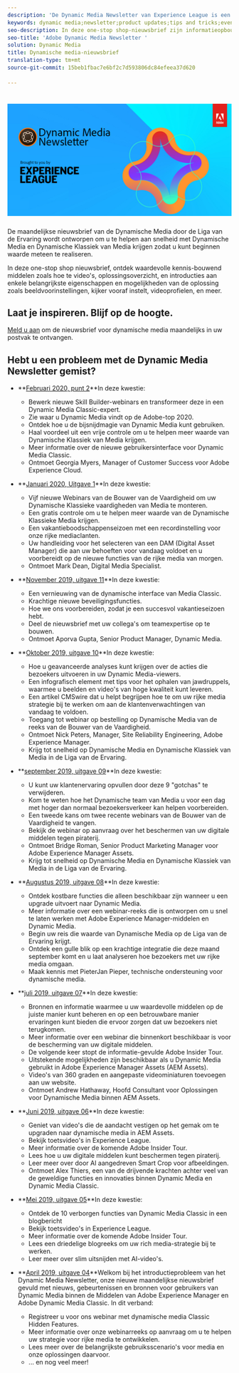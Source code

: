 ```yaml
---
description: 'De Dynamic Media Newsletter van Experience League is een maandelijkse nieuwsbrief. Deze is ontworpen om u te helpen snel aan de slag te gaan met Dynamic Media en Dynamic Media Classic, zodat u meteen aan de slag kunt met het realiseren van waarde. De waardevolle kennis-bouwende middelen zijn beschikbaar in deze one-stop shop bulletin, met inbegrip van hoe te video''s, oplossingsoverzichten, en inleiding aan enkele zeer belangrijke eigenschappen en mogelijkheden zoals beeldvoorinstellingen, kijkersvoorinstellingen, videoprofielen, en meer. '
keywords: dynamic media;newsletter;product updates;tips and tricks;events;customer success;blog;blogs;images;videos;features;capabilities
seo-description: In deze one-stop shop-nieuwsbrief zijn informatieopbouwende middelen beschikbaar, met inbegrip van hoe te video's, oplossingsoverzichten, en introducties aan enkele zeer belangrijke eigenschappen en mogelijkheden zoals beeldvoorinstellingen, kijkersvoorinstellingen, videoprofielen, en meer.
seo-title: 'Adobe Dynamic Media Newsletter '
solution: Dynamic Media
title: Dynamische media-nieuwsbrief
translation-type: tm+mt
source-git-commit: 15beb1fbac7e6bf2c7d593806dc84efeea37d620

---
```



# ![Dynamisch nieuwsbrief voor media-logo](/help/assets/dynamic-media-newsletter-logo.png)

De maandelijkse nieuwsbrief van de Dynamische Media door de Liga van de Ervaring wordt ontworpen om u te helpen aan snelheid met Dynamische Media en Dynamische Klassiek van Media krijgen zodat u kunt beginnen waarde meteen te realiseren.

In deze one-stop shop nieuwsbrief, ontdek waardevolle kennis-bouwend middelen zoals hoe te video&#39;s, oplossingsoverzicht, en introducties aan enkele belangrijkste eigenschappen en mogelijkheden van de oplossing zoals beeldvoorinstellingen, kijker vooraf instelt, videoprofielen, en meer.

## Laat je inspireren. Blijf op de hoogte.

[Meld u aan](https://www.adobe.com/subscription/dynamic-media-newsletter.html) om de nieuwsbrief voor dynamische media maandelijks in uw postvak te ontvangen.

## Hebt u een probleem met de Dynamic Media Newsletter gemist?

* **[Februari 2020, punt 2](http://amc-mkt-prod1-t.adobe-campaign.com/rest/head/mirrorPage/@5lYjerUalNCDQd6ABlMufSyP3GqbFDn747uBiom3-3_efxsaEjuw8LNhJxrs89ft1vcsQzjvxTGMo55w-4k0YyBVGiL6m5AWSe9I7H7wIXKT0Efz.html)**In deze kwestie:

   * Bewerk nieuwe Skill Builder-webinars en transformeer deze in een Dynamic Media Classic-expert.
   * Zie waar u Dynamic Media vindt op de Adobe-top 2020.
   * Ontdek hoe u de bijsnijdmagie van Dynamic Media kunt gebruiken.
   * Haal voordeel uit een vrije controle om u te helpen meer waarde van Dynamische Klassiek van Media krijgen.
   * Meer informatie over de nieuwe gebruikersinterface voor Dynamic Media Classic.
   * Ontmoet Georgia Myers, Manager of Customer Success voor Adobe Experience Cloud.

* **[Januari 2020, Uitgave 1](http://amc-mkt-prod1-t.adobe-campaign.com/rest/head/mirrorPage/@NpvOA7LHuVbd-W1B5pENdSLNFZ4L4ZeEkA_bVd4reX31KUOs3uaPFEuEx2mWz-3oNkVBcY5fdimoW3RM-SzTt6QXI4l1Rd2mEwrYsWp7C1LnUMVp.html)**In deze kwestie:

   * Vijf nieuwe Webinars van de Bouwer van de Vaardigheid om uw Dynamische Klassieke vaardigheden van Media te monteren.
   * Een gratis controle om u te helpen meer waarde van de Dynamische Klassieke Media krijgen.
   * Een vakantieboodschappenseizoen met een recordinstelling voor onze rijke mediaclanten.
   * Uw handleiding voor het selecteren van een DAM (Digital Asset Manager) die aan uw behoeften voor vandaag voldoet en u voorbereidt op de nieuwe functies van de rijke media van morgen.
   * Ontmoet Mark Dean, Digital Media Specialist.

* **[November 2019, uitgave 11](https://expleague.azureedge.net/assets/dynamic-media/Dynamic_Media_Newsletter_11_2019_Nov.html)**In deze kwestie:

   * Een vernieuwing van de dynamische interface van Media Classic.
   * Krachtige nieuwe beveiligingsfuncties.
   * Hoe we ons voorbereiden, zodat je een succesvol vakantieseizoen hebt.
   * Deel de nieuwsbrief met uw collega&#39;s om teamexpertise op te bouwen.
   * Ontmoet Aporva Gupta, Senior Product Manager, Dynamic Media.

* **[Oktober 2019, uitgave 10](https://expleague.azureedge.net/assets/dynamic-media/Dynamic_Media_Newsletter_10_2019_Oct.html)**In deze kwestie:

   * Hoe u geavanceerde analyses kunt krijgen over de acties die bezoekers uitvoeren in uw Dynamic Media-viewers.
   * Een infografisch element met tips voor het ophalen van jawdruppels, waarmee u beelden en video&#39;s van hoge kwaliteit kunt leveren.
   * Een artikel CMSwire dat u helpt begrijpen hoe te om uw rijke media strategie bij te werken om aan de klantenverwachtingen van vandaag te voldoen.
   * Toegang tot webinar op bestelling op Dynamische Media van de reeks van de Bouwer van de Vaardigheid.
   * Ontmoet Nick Peters, Manager, Site Reliability Engineering, Adobe Experience Manager.
   * Krijg tot snelheid op Dynamische Media en Dynamische Klassiek van Media in de Liga van de Ervaring.

* **[september 2019, uitgave 09](https://expleague.azureedge.net/assets/dynamic-media/Dynamic_Media_Newsletter_09_2019_Sept.html)**In deze kwestie:

   * U kunt uw klantenervaring opvullen door deze 9 &quot;gotchas&quot; te verwijderen.
   * Kom te weten hoe het Dynamische team van Media u voor een dag met hoger dan normaal bezoekersverkeer kan helpen voorbereiden.
   * Een tweede kans om twee recente webinars van de Bouwer van de Vaardigheid te vangen.
   * Bekijk de webinar op aanvraag over het beschermen van uw digitale middelen tegen piraterij.
   * Ontmoet Bridge Roman, Senior Product Marketing Manager voor Adobe Experience Manager Assets.
   * Krijg tot snelheid op Dynamische Media en Dynamische Klassiek van Media in de Liga van de Ervaring.


* **[Augustus 2019, uitgave 08](https://expleague.azureedge.net/assets/dynamic-media/Dynamic_Media_Newsletter_08_2019_Aug.html)**In deze kwestie:

   * Ontdek kostbare functies die alleen beschikbaar zijn wanneer u een upgrade uitvoert naar Dynamic Media.
   * Meer informatie over een webinar-reeks die is ontworpen om u snel te laten werken met Adobe Experience Manager-middelen en Dynamic Media.
   * Begin uw reis die waarde van Dynamische Media op de Liga van de Ervaring krijgt.
   * Ontdek een gulle blik op een krachtige integratie die deze maand september komt en u laat analyseren hoe bezoekers met uw rijke media omgaan.
   * Maak kennis met PieterJan Pieper, technische ondersteuning voor dynamische media.


* **[juli 2019, uitgave 07](https://expleague.azureedge.net/assets/dynamic-media/Dynamic_Media_Newsletter_07_2019_July.html)**In deze kwestie:

   * Bronnen en informatie waarmee u uw waardevolle middelen op de juiste manier kunt beheren en op een betrouwbare manier ervaringen kunt bieden die ervoor zorgen dat uw bezoekers niet terugkomen.
   * Meer informatie over een webinar die binnenkort beschikbaar is voor de bescherming van uw digitale middelen.
   * De volgende keer stopt de informatie-gevulde Adobe Insider Tour.
   * Uitstekende mogelijkheden zijn beschikbaar als u Dynamic Media gebruikt in Adobe Experience Manager Assets (AEM Assets).
   * Video&#39;s van 360 graden en aangepaste videominiaturen toevoegen aan uw website.
   * Ontmoet Andrew Hathaway, Hoofd Consultant voor Oplossingen voor Dynamische Media binnen AEM Assets.

* **[Juni 2019, uitgave 06](https://expleague.azureedge.net/assets/dynamic-media/Dynamic_Media_Newsletter_06_2019_June.html)**In deze kwestie:

   * Geniet van video&#39;s die de aandacht vestigen op het gemak om te upgraden naar dynamische media in AEM Assets.
   * Bekijk toetsvideo&#39;s in Experience League.
   * Meer informatie over de komende Adobe Insider Tour.
   * Lees hoe u uw digitale middelen kunt beschermen tegen piraterij.
   * Leer meer over door AI aangedreven Smart Crop voor afbeeldingen.
   * Ontmoet Alex Thiers, een van de drijvende krachten achter veel van de geweldige functies en innovaties binnen Dynamic Media en Dynamic Media Classic.

* **[Mei 2019, uitgave 05](https://expleague.azureedge.net/assets/dynamic-media/Dynamic_Media_Newsletter_05_2019_May.html)**In deze kwestie:

   * Ontdek de 10 verborgen functies van Dynamic Media Classic in een blogbericht
   * Bekijk toetsvideo&#39;s in Experience League.
   * Meer informatie over de komende Adobe Insider Tour.
   * Lees een driedelige blogreeks om uw rich media-strategie bij te werken.
   * Leer meer over slim uitsnijden met AI-video&#39;s.

* **[April 2019, uitgave 04](https://expleague.azureedge.net/assets/dynamic-media/Dynamic_Media_Newsletter_04_2019_April.html)**Welkom bij het introductieprobleem van het Dynamic Media Newsletter, onze nieuwe maandelijkse nieuwsbrief gevuld met nieuws, gebeurtenissen en bronnen voor gebruikers van Dynamic Media binnen de Middelen van Adobe Experience Manager en Adobe Dynamic Media Classic. In dit verband:
   * Registreer u voor ons webinar met dynamische media Classic Hidden Features.
   * Meer informatie over onze webinarreeks op aanvraag om u te helpen uw strategie voor rijke media te ontwikkelen.
   * Lees meer over de belangrijkste gebruiksscenario&#39;s voor media en onze oplossingen daarvoor.
   * ... en nog veel meer!